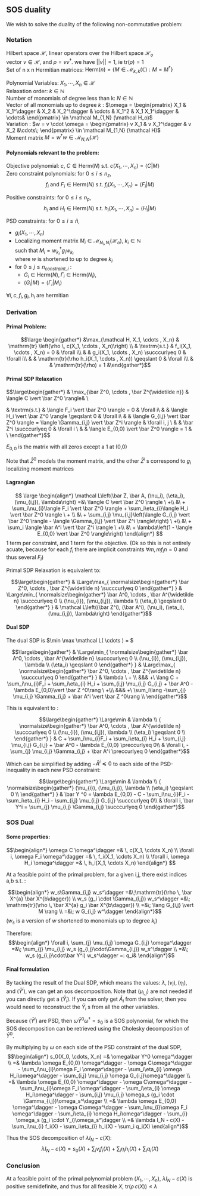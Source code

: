 
## SOS duality

We wish to solve the duality of the following non-commutative problem:

### Notation

Hilbert space $\mathcal H$, linear operators over the Hilbert space $\mathcal H_o$ <br>
vector $v \in \mathcal H$, and $\rho = v v^\dagger$. we have $\lvert\lvert v \rvert\rvert = 1$, ie $\mathrm{tr}(\rho) = 1$ <br>
Set of n x n Hermitian matrices: $\mathrm{Herm}(n) = \lbrace M \in \mathcal M_{k,k}(\mathbb C) : M = M^\dagger \rbrace$

Polynomial Variables: $X_1, \cdots , X_n \in \mathcal H$ <br>
Relaxation order: $k \in \mathbb N$ <br>
Number of monomials of degree less than k: $N\in\mathbb N$  <br>
Vector of all monomials up to degree $k$ : $\omega = \begin{pmatrix} X_1 & X_1^\dagger & X_2 & X_2^\dagger & \cdots & X_1^2 & X_1 X_1^\dagger & \cdots& \end{pmatrix} \in \mathcal M_{1,N} (\mathcal H_o)$ <br>
Variation : $w = v \cdot \omega  = \begin{pmatrix} v X_1 & v X_1^\dagger  & v X_2  &\cdots\; \end{pmatrix} \in \mathcal M_{1,N} (\mathcal H)$ <br>
Moment matrix $M = w^\dagger w \in \mathcal M_{N,N} (\mathcal H)$


#### Polynomials relevant to the problem:

Objective polynomial: $c$, $C \in \mathrm{Herm}(N)$ s.t. $c(X_1, \cdots , X_n) = \langle C \vert M \rangle$ <br>
Zero constraint polynomials: for $0 \leq i \le n_z,$
$$f_i \text{ and } F_i \in \mathrm{Herm}(N) \text{ s.t. } f_i(X_1, \cdots , X_n) = \langle F_i \vert M \rangle$$

Positive constraints: for $0 \leq i \le n_p,$
$$h_i \text{ and } H_i \in \mathrm{Herm}(N) \text{ s.t. } h_i(X_1, \cdots , X_n) = \langle H_i \vert M \rangle$$

PSD constraints: for $0 \leq i \le \widetilde n,$

 * $g_i(X_1, \cdots , X_n)$
 * Localizing moment matrix $M_i \in \mathcal M_{N_i,N_i} (\mathcal H_o)$, $k_i \in \mathbb N$ <br>such that $M_i = w_{k_i}^\dagger g_i w_{k_i}$ <br>
 where $w$ is shortened to up to degree $k_i$
 * for $0 \leq j \le n_{constraint, i}$ :
    * $G_i \in \mathrm{Herm}(N), \Gamma_i \in \mathrm{Herm}(N_i),$ <br>
    * $\langle G_i \vert M \rangle = \langle \Gamma_i \vert M_i \rangle$

$\forall i, c, f_i, g_i, h_i$ are hermitian

### Derivation

#### Primal Problem:

$$\large \begin{gather*} &\max_{\mathcal H, X_1, \cdots , X_n} & \mathrm{tr} \left(\rho \, c(X_1, \cdots , X_n)\right) \\
& \textrm{s.t.} & f_i(X_1, \cdots , X_n) = 0 & \forall i\\
& & g_i(X_1, \cdots , X_n) \succcurlyeq 0 & \forall i\\
& & \mathrm{tr}(\rho h_i(X_1, \cdots , X_n)) \geqslant 0 & \forall i\\
& & \mathrm{tr}(\rho) = 1 &\end{gather*}$$

#### Primal SDP Relaxation

$$\large\begin{gather*} & \max_{\bar Z^0, \cdots , \bar Z^{\widetilde n}} & \langle C \vert \bar Z^0 \rangle&  \\

 & \textrm{s.t.} & \langle F_i \vert \bar Z^0 \rangle = 0 &  \forall i\\
 &               & \langle H_i \vert \bar Z^0 \rangle \geqslant 0 &  \forall i\\
 &               & \langle G_{i,j} \vert \bar Z^0 \rangle = \langle \Gamma_{i,j} \vert \bar Z^i \rangle & \forall i, j \\
 &               & \bar Z^i \succcurlyeq 0 & \forall i \\
 &               & \langle E_{0,0} \vert \bar Z^0 \rangle = 1 & \\
\end{gather*}$$

$E_{0,0}$ is the matrix with all zeros except a 1 at (0,0)

Note that $\bar Z^0$ models the moment matrix, and the other $\bar Z^i$ s correspond to $g_i$ localizing moment matrices

#### Lagrangian

$$
\large
\begin{align*}
\mathcal L\left(\bar Z, \bar A, (\nu_i), (\eta_i),  (\mu_{i,j}), \lambda\right)
=&\ \langle C \vert \bar Z^0 \rangle \ +\\
&\ + \sum_i\nu_{i}\langle F_i \vert \bar Z^0 \rangle + \sum_i\eta_{i}\langle H_i \vert \bar Z^0 \rangle \ + \\
&\ + \sum_{i,j} \mu_{i,j}\left(\langle G_{i,j} \vert \bar Z^0 \rangle - \langle \Gamma_{i,j} \vert \bar Z^i \rangle\right) \ +\\
&\ + \sum_i  \langle \bar A^i \vert \bar Z^i \rangle \ +\\
&\ + \lambda\left(1 - \langle E_{0,0} \vert \bar Z^0 \rangle\right)
\end{align*}
$$
1 term per constraint, and 1 term for the objective. (Ok so this is not entirely acuate, because for each $f_i$ there are implicit constraints $\forall m, m f_i n = 0$ and thus several $F_i$)

Primal SDP Relaxation is equivalent to:


$$\large\begin{gather*}
& \Large\max_{
   \normalsize\begin{gather*}
   \bar Z^0, \cdots , \bar Z^{\widetilde n} \succcurlyeq 0
   \end{gather*}
}
& \Large\min_{
   \normalsize\begin{gather*}
   \bar A^0, \cdots , \bar A^{\widetilde n} \succcurlyeq 0 \\
   (\nu_{i}), (\mu_{i,j}), \lambda \\
   (\eta_i) \geqslant 0
   \end{gather*}
}
& \mathcal L\left((\bar Z^i), (\bar A^i), (\nu_i), (\eta_i),  (\mu_{i,j}), \lambda\right)
\end{gather*}$$

#### Dual SDP

The dual SDP is $\min \max \mathcal L( \cdots ) = $

$$\large\begin{gather*}
& \Large\min_{
   \normalsize\begin{gather*}
   \bar A^0, \cdots , \bar A^{\widetilde n} \succcurlyeq 0 \\
   (\nu_{i}), (\mu_{i,j}), \lambda \\
   (\eta_i) \geqslant 0
   \end{gather*}
}
& \Large\max_{
   \normalsize\begin{gather*}
   \bar Z^0, \cdots , \bar Z^{\widetilde n} \succcurlyeq 0
   \end{gather*}
}
& \lambda \ + \\
&&& +\ \lang C + \sum_i\nu_{i}F_i + \sum_i\eta_{i} H_i + \sum_{i,j} \mu_{i,j} G_{i,j} + \bar A^0  - \lambda E_{0,0}\vert \bar Z ^0\rang \ +\\\
&&& +\ \sum_i\lang -\sum_{j} \mu_{i,j} \Gamma_{i,j} + \bar A^i  \vert \bar Z ^0\rang \\
\end{gather*}$$

This is equivalent to :

$$\large\begin{gather*}
\Large\min & \lambda \\
{
   \normalsize\begin{gather*}
   \bar A^0, \cdots , \bar A^{\widetilde n} \succcurlyeq 0 \\
   (\nu_{i}), (\mu_{i,j}), \lambda \\
   (\eta_i) \geqslant 0 \\
   \end{gather*}
}
&    C + \sum_i\nu_{i}F_i + \sum_i\eta_{i} H_i + \sum_{i,j} \mu_{i,j} G_{i,j} + \bar A^0  - \lambda E_{0,0} \preccurlyeq 0\\
&   \forall i,   -\sum_{j} \mu_{i,j} \Gamma_{i,j} + \bar A^i   \preccurlyeq  0
\end{gather*}$$

Which can be simplified by adding $-\bar A^i \preccurlyeq 0$ to each side of the PSD-inequality in each new PSD constraint:


$$\large\begin{gather*}
\Large\min & \lambda \\
{
   \normalsize\begin{gather*}
   (\nu_{i}), (\mu_{i,j}), \lambda \\
   (\eta_i) \geqslant 0 \\
   \end{gather*}
}
& \bar Y ^0 = \lambda E_{0,0} - C - \sum_i\nu_{i}F_i - \sum_i\eta_{i} H_i - \sum_{i,j} \mu_{i,j} G_{i,j} \succcurlyeq 0\\
&   \forall i,  \bar Y^i = \sum_{j} \mu_{i,j} \Gamma_{i,j} \succcurlyeq  0
\end{gather*}$$

### SOS Dual

#### Some properties:
$$\begin{align*}
\omega C \omega^\dagger =& \, c(X_1, \cdots X_n) \\
\forall i, \omega F_i \omega^\dagger  =& \, f_i(X_1, \cdots X_n) \\
\forall i, \omega H_i \omega^\dagger  =& \, h_i(X_1, \cdots X_n)
\end{align*}
$$

<!-- TODO -->
At a feasible point of the primal problem, for a given i,j, there exist indices a,b s.t. :

$$\begin{align*}
w_s\Gamma_{i,j} w_s^\dagger =&\;\mathrm{tr}(\rho \, \bar X^{a} \bar X^{b\dagger}) \\
w_s (g_i \cdot \Gamma_{i,j}) w_s^\dagger =&\; \mathrm{tr}(\rho \, \bar X^{a} g_i \bar X^{b\dagger}) \\
=&\; \lang G_{i,j} \vert M \rang \\
=&\; w G_{i,j} w^\dagger
\end{align*}$$
($w_s$ is a version of $w$ shortened to monomials up to degree $k_i$)

Therefore:
$$\begin{align*}
\forall i, \sum_{j} \mu_{i,j} \omega G_{i,j} \omega^\dagger =&\; \sum_{j} \mu_{i,j} w_s (g_{i,j}\cdot\Gamma_{i,j}) w_s^\dagger \\
=&\; w_s (g_{i,j}\cdot\bar Y^i) w_s^\dagger
=: q_i&
\end{align*}$$

#### Final formulation

By tacking the result of the Dual SDP, which means the values: $\lambda, (\nu_i), (\eta_i),$ and $(\bar Y^i)$, we can get an sos decomposition. Note that $(\mu_{i,j})$ are not needed if you can directly get a $(\bar Y_i)$. If you can only get $\bar A_{i}$ from the solver, then you would need to reconstruct the $\bar Y_i$ s from all the other variables.

Because $(\bar Y^i)$ are PSD, then $\omega\bar Y^0 \omega^\dagger = s_0$ is a SOS polynomial, for which the SOS decomposition can be retrieved using the Cholesky decomposition of $\bar Y^0$.

By multiplying by $\omega$ on each side of the PSD constraint of the dual SDP,
$$\begin{align*}
s_0(X_0, \cdots, X_n) =&  \omega\bar Y^0 \omega^\dagger \\
=& \lambda \omega E_{0,0} \omega^\dagger - \omega C\omega^\dagger - \sum_i\nu_{i}\omega F_i \omega^\dagger - \sum_i\eta_{i} \omega H_i\omega^\dagger - \sum_{i,j} \mu_{i,j} \omega G_{i,j}\omega^\dagger \\
=& \lambda \omega E_{0,0} \omega^\dagger - \omega C\omega^\dagger - \sum_i\nu_{i}\omega F_i \omega^\dagger - \sum_i\eta_{i} \omega H_i\omega^\dagger - \sum_{i,j} \mu_{i,j} \omega_s (g_i \cdot \Gamma_{i,j})\omega_s^\dagger \\
=& \lambda \omega E_{0,0} \omega^\dagger - \omega C\omega^\dagger - \sum_i\nu_{i}\omega F_i \omega^\dagger - \sum_i\eta_{i} \omega H_i\omega^\dagger - \sum_{i} \omega_s (g_i \cdot Y_i)\omega_s^\dagger \\
=& \lambda I_N  -  c(X) - \sum_i\nu_{i} f_i(X)  - \sum_i\eta_{i}  h_i(X) - \sum_i q_i(X)
\end{align*}$$

Thus the SOS decomposition of $\lambda I_N - c(X)$:
$$\lambda I_N -  c(X) = s_0(X) + \sum_i\nu_{i} f_i(X)  + \sum_i\eta_{i}  h_i(X) + \sum_i q_i(X)$$

### Conclusion

At a feasible point of the primal polynomial problem $(X_1 , \cdots , X_n)$, $\lambda I_N - c(X)$ is positive semidefinite, and thus for all feasible $X$, $\mathrm{tr} (\rho \, c(X)) \leqslant \lambda$
